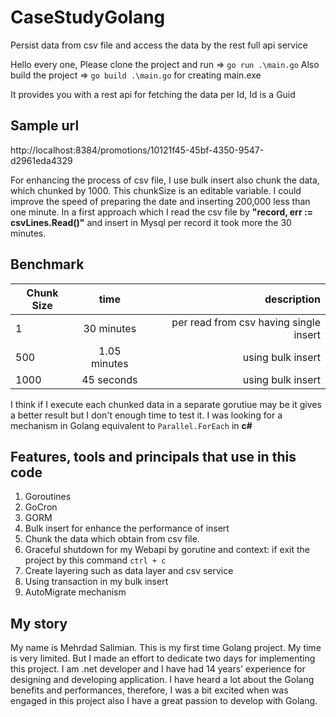 # CaseStudyGolang
Persist data from csv file and access the data by the rest full api service

Hello every one, 
Please clone the project and run => `go run .\main.go`
Also build the project => `go build .\main.go`  for creating main.exe

It provides you with a rest api for fetching the data per Id, Id is a Guid 

## Sample url
http://localhost:8384/promotions/10121f45-45bf-4350-9547-d2961eda4329

For enhancing the process of csv file, I use bulk insert also chunk the data, which chunked by 1000. This chunkSize is an editable variable.
I could improve the speed of preparing the date and inserting 200,000 less than one minute. In a first approach which I read the csv file by **"record, err := csvLines.Read()"** and insert in Mysql per record it took more the 30 minutes.

## Benchmark

| Chunk Size    | time        | description  |
| ------------- |:-----------:| -----:|
| 1             | 30 minutes  | per read from csv having single insert |
| 500           | 1.05 minutes| using bulk insert |
| 1000          | 45 seconds  | using bulk insert |

 I think if I execute each chunked data in a separate gorutiue may be it gives a better result but I don't enough time to test it. I was looking for a mechanism in Golang equivalent to `Parallel.ForEach` in **c#**
 
 
## Features, tools and principals that use in this code
1. Goroutines
2. GoCron
3. GORM
4. Bulk insert for enhance the performance of insert
5. Chunk the data which obtain from csv file.
6. Graceful shutdown for my Webapi by gorutine and context: if exit the project by this command `ctrl + c`
7. Create layering such as data layer and csv service
8. Using transaction in my bulk insert
9. AutoMigrate mechanism


## My story
My name is Mehrdad Salimian. This is my first time Golang project. My time is very limited. But I made an effort to dedicate two days for implementing this project. I am .net developer and I have had 14 years’ experience for designing and developing application. I have heard a lot about the Golang benefits and performances, therefore, I was a bit excited when was engaged in this project also I have a great passion to develop with Golang.




